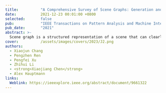 ```yaml
---
title:          "A Comprehensive Survey of Scene Graphs: Generation and Application"
date:           2021-12-23 00:01:00 +0800
selected:       false
pub:            "IEEE Transactions on Pattern Analysis and Machine Intelligence"
pub_date:       "2021"
abstract: >-
  Scene graph is a structured representation of a scene that can clearly express the objects, attributes, and relationships between objects in the scene. As computer vision technology continues to develop, people are no longer satisfied with simply detecting and recognizing objects in images; instead, people look forward to a higher level of understanding and reasoning about visual scenes. For example, given an image, we want to not only detect and recognize objects in the image, but also understand the relationship between objects (visual relationship detection), and generate a text description (image captioning) based on the image content. Alternatively, we might want the machine to tell us what the little girl in the image is doing (Visual Question Answering (VQA)), or even remove the dog from the image and find similar images (image editing and retrieval), etc. These tasks require a higher level of understanding and reasoning for image vision tasks. The scene graph is just such a powerful tool for scene understanding. Therefore, scene graphs have attracted the attention of a large number of researchers, and related research is often cross-modal, complex, and rapidly developing. However, no relatively systematic survey of scene graphs exists at present. To this end, this survey conducts a comprehensive investigation of the current scene graph research. More specifically, we first summarize the general definition of the scene graph, then conducte a comprehensive and systematic discussion on the generation method of the scene graph (SGG) and the SGG with the aid of prior knowledge. We then investigate the main applications of scene graphs and summarize the most commonly used datasets. Finally, we provide some insights into the future development of scene graphs. 
cover:          /assets/images/covers/2023/J2.png
authors:
  - Xiaojun Chang
  - Pengzhen Ren
  - Pengfei Xu
  - Zhihui Li
  - <strong>Xiaojiang Chen</strong>
  - Alex Hauptmann
links:
  Weblink: https://ieeexplore.ieee.org/abstract/document/9661322
---
```

